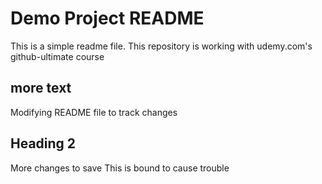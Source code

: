 # Demo Project README

This is a simple readme file.
This repository is working with udemy.com's github-ultimate course

## more text
Modifying README file to track changes

## Heading 2
More changes to save
This is bound to cause trouble
